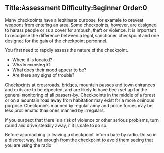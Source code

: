 Title:Assessment
Difficulty:Beginner
Order:0
---
<p>Many checkpoints have a legitimate purpose, for example to prevent weapons from entering an area. Some checkpoints, however, are designed to harass people or as a cover for ambush, theft or violence. It is important to recognise the difference between a legal, sanctioned checkpoint and one designed for the gain of the checkpoint personnel.</p><p>You first need to rapidly assess the nature of the checkpoint.<ul><li>Where it is located?</li><li>Who is manning it?</li><li>What does their mood appear to be?</li><li>Are there any signs of trouble?</li></ul></p><p> Checkpoints at crossroads, bridges, mountain passes and town entrances and exits are to be expected, and are likely to have been set up for the general monitoring of all passers-by. Checkpoints in the middle of a forest or on a mountain road away from habitation may exist for a more ominous purpose. Checkpoints manned by regular army and police forces may be less problematic than ones manned by irregulars.</p><p>If you suspect that there is a risk of violence or other serious problems, turn round and drive steadily away, if it is safe to do so.</p><p>Before approaching or leaving a checkpoint, inform base by radio. Do so in a discreet way, far enough from the checkpoint to avoid them seeing that you are using the radio</p>